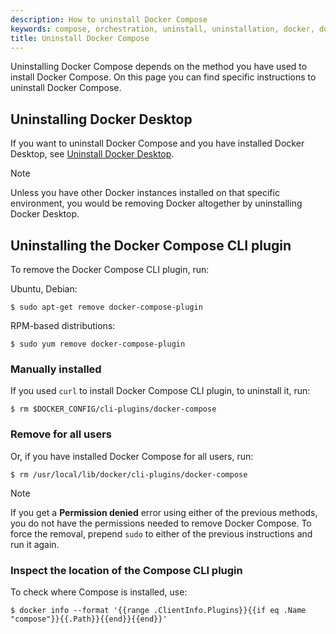 ```yaml
---
description: How to uninstall Docker Compose
keywords: compose, orchestration, uninstall, uninstallation, docker, documentation
title: Uninstall Docker Compose
---
```


Uninstalling Docker Compose depends on the method you have used to install Docker Compose. On this page you can find specific instructions to uninstall Docker Compose.


## Uninstalling Docker Desktop

If you want to uninstall Docker Compose and you have installed Docker Desktop, see [Uninstall Docker Desktop](/manuals/desktop/uninstall.md).

> [!NOTE]
>
> Unless you have other Docker instances installed on that specific environment, you would be removing Docker altogether by uninstalling Docker Desktop.

## Uninstalling the Docker Compose CLI plugin

To remove the Docker Compose CLI plugin, run:

Ubuntu, Debian:

   ```console
   $ sudo apt-get remove docker-compose-plugin
   ```
RPM-based distributions:

   ```console
   $ sudo yum remove docker-compose-plugin
   ```

### Manually installed

If you used `curl` to install Docker Compose CLI plugin, to uninstall it, run:

   ```console
   $ rm $DOCKER_CONFIG/cli-plugins/docker-compose
   ```

### Remove for all users

Or, if you have installed Docker Compose for all users, run:

   ```console
   $ rm /usr/local/lib/docker/cli-plugins/docker-compose
   ```

> [!NOTE]
>
> If you get a **Permission denied** error using either of the previous
> methods, you do not have the permissions needed to remove
> Docker Compose. To force the removal, prepend `sudo` to either of the previous instructions and run it again.

### Inspect the location of the Compose CLI plugin

To check where Compose is installed, use:

```console
$ docker info --format '{{range .ClientInfo.Plugins}}{{if eq .Name "compose"}}{{.Path}}{{end}}{{end}}'
```
